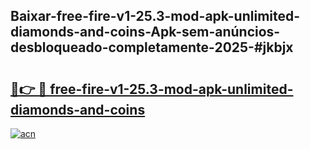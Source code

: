 ## Baixar-free-fire-v1-25.3-mod-apk-unlimited-diamonds-and-coins-Apk-sem-anúncios-desbloqueado-completamente-2025-#jkbjx

# <h2><a href="https://ainizakaria.my?title=free-fire-v1-25.3-mod-apk-unlimited-diamonds-and-coins&ref=20M">🔗👉 🔴 free-fire-v1-25.3-mod-apk-unlimited-diamonds-and-coins</a></h2>

[![acn](https://github.com/user-attachments/assets/0f9c940e-d8b0-45ae-aac7-cd30a18b3e1c)](https://ainizakaria.my?title=free-fire-v1-25.3-mod-apk-unlimited-diamonds-and-coins&ref=20M)

